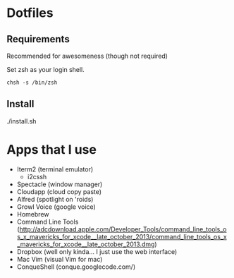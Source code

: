 Dotfiles
===================

Requirements
------------

Recommended for awesomeness (though not required)

Set zsh as your login shell.

    chsh -s /bin/zsh

Install
-------

./install.sh


# Apps that I use
* Iterm2 (terminal emulator)
  * i2cssh
* Spectacle (window manager)
* Cloudapp (cloud copy paste)
* Alfred (spotlight on 'roids)
* Growl Voice (google voice)
* Homebrew
* Command Line Tools (http://adcdownload.apple.com/Developer_Tools/command_line_tools_os_x_mavericks_for_xcode__late_october_2013/command_line_tools_os_x_mavericks_for_xcode__late_october_2013.dmg)
* Dropbox (well only kinda... I just use the web interface)
* Mac Vim (visual Vim for mac)
* ConqueShell (conque.googlecode.com/)
